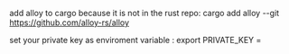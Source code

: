 add alloy to cargo because it is not in the rust repo: cargo add alloy --git https://github.com/alloy-rs/alloy

set your private key as enviroment variable : export PRIVATE_KEY =<your private key>